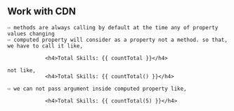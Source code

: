 ## **Work with CDN**
    
    ⇨ methods are always calling by default at the time any of property values changing
    ⇨ computed property will consider as a property not a method. so that, we have to call it like,
    
                <h4>Total Skills: {{ countTotal }}</h4>

    not like, 
                <h4>Total Skills: {{ countTotal() }}</h4>

    ⇨ we can not pass argument inside computed property like,

                <h4>Total Skills: {{ countTotal(5) }}</h4>
    

     